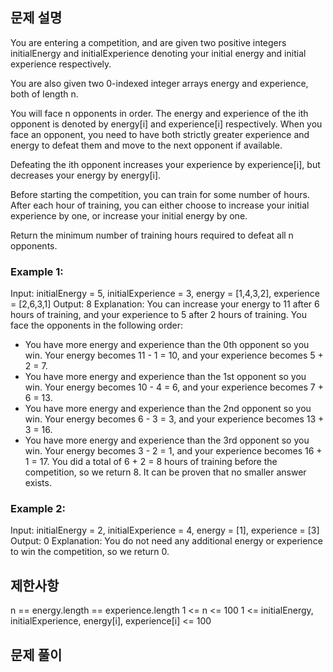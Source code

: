 ## 문제 설명

You are entering a competition, and are given two positive integers initialEnergy and initialExperience denoting your initial energy and initial experience respectively.

You are also given two 0-indexed integer arrays energy and experience, both of length n.

You will face n opponents in order. The energy and experience of the ith opponent is denoted by energy[i] and experience[i] respectively. When you face an opponent, you need to have both strictly greater experience and energy to defeat them and move to the next opponent if available.

Defeating the ith opponent increases your experience by experience[i], but decreases your energy by energy[i].

Before starting the competition, you can train for some number of hours. After each hour of training, you can either choose to increase your initial experience by one, or increase your initial energy by one.

Return the minimum number of training hours required to defeat all n opponents.

### Example 1:

Input: initialEnergy = 5, initialExperience = 3, energy = [1,4,3,2], experience = [2,6,3,1]
Output: 8
Explanation: You can increase your energy to 11 after 6 hours of training, and your experience to 5 after 2 hours of training.
You face the opponents in the following order:

- You have more energy and experience than the 0th opponent so you win.
  Your energy becomes 11 - 1 = 10, and your experience becomes 5 + 2 = 7.
- You have more energy and experience than the 1st opponent so you win.
  Your energy becomes 10 - 4 = 6, and your experience becomes 7 + 6 = 13.
- You have more energy and experience than the 2nd opponent so you win.
  Your energy becomes 6 - 3 = 3, and your experience becomes 13 + 3 = 16.
- You have more energy and experience than the 3rd opponent so you win.
  Your energy becomes 3 - 2 = 1, and your experience becomes 16 + 1 = 17.
  You did a total of 6 + 2 = 8 hours of training before the competition, so we return 8.
  It can be proven that no smaller answer exists.

### Example 2:

Input: initialEnergy = 2, initialExperience = 4, energy = [1], experience = [3]
Output: 0
Explanation: You do not need any additional energy or experience to win the competition, so we return 0.

## 제한사항

n == energy.length == experience.length
1 <= n <= 100
1 <= initialEnergy, initialExperience, energy[i], experience[i] <= 100

## 문제 풀이
